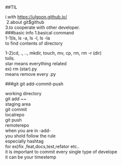 ##TIL

i.with https://ulgoon.github.io/<br>﻿
2.about git$github<br>
3.to cooperate with other developer.<br>
###basic info
1.basical command<br>
1-1)ls, ls -a, ls -l, ls -la<br>
to find contents of directory<br>

1-2)cd, ., .., mkdir, touch, mv, cp, rm, rm -r (dir)<br>
tolls.<br>
star means everything related<br>
ex) rm (star).py<br>
means remove every .py<br>

###git
git add-commit-push<br>

working directory <br>
git add ~~<br>
staging area<br>
git commit<br>
localrepo<br>
git push<br>
remoterepo<br>
when you are in -add-<br> 
you shold follow the rule<br>
especially hashtag<br>
for ex)fix ,feat,docs,test,refator etc..<br>
it is important to commit every single type of develope<br>
it can be your timestemp<br>




